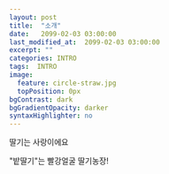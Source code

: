```yaml
---
layout: post
title:  "소개"
date:   2099-02-03 03:00:00
last_modified_at:  2099-02-03 03:00:00
excerpt: ""
categories: INTRO
tags:  INTRO
image:
  feature: circle-straw.jpg
  topPosition: 0px
bgContrast: dark
bgGradientOpacity: darker
syntaxHighlighter: no
---
```


<div class="img img--fullContainer img--14xLeading" style="background-image: url({{ site.baseurl_posts_img }}greenstraw.jpg);"></div>

딸기는 사랑이에요

<div class="img img--fullContainer img--14xLeading" style="background-image: url({{ site.baseurl_posts_img }}green.jpg);"></div>

"밭딸기"는 빨강얼굴 딸기농장!
